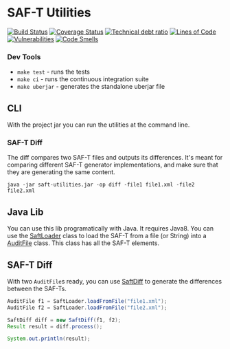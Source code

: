 # SAF-T Utilities

[![Build Status](https://travis-ci.org/donbonifacio/saft-utils.svg?branch=master)](https://travis-ci.org/donbonifacio/saft-utils) [![Coverage Status](https://coveralls.io/repos/github/donbonifacio/saft-utils/badge.svg?branch=master)](https://coveralls.io/github/donbonifacio/saft-utils?branch=master) [![Technical debt ratio](https://sonarqube.com/api/badges/measure?key=code.donbonifacio:saft-utils&metric=sqale_debt_ratio)](https://sonarqube.com/dashboard?id=code.donbonifacio%3Asaft-utils) [![Lines of Code](https://sonarqube.com/api/badges/measure?key=code.donbonifacio:saft-utils&metric=ncloc)](https://sonarqube.com/dashboard?id=code.donbonifacio%3Asaft-utils) [![Vulnerabilities](https://sonarqube.com/api/badges/measure?key=code.donbonifacio:saft-utils&metric=vulnerabilities)](https://sonarqube.com/dashboard?id=code.donbonifacio%3Asaft-utils) [![Code Smells](https://sonarqube.com/api/badges/measure?key=code.donbonifacio:saft-utils&metric=code_smells)](https://sonarqube.com/dashboard?id=code.donbonifacio%3Asaft-utils)

### Dev Tools

* `make test` - runs the tests
* `make ci` - runs the continuous integration suite
* `make uberjar` - generates the standalone uberjar file

## CLI

With the project jar you can run the utilities at the command line.

### SAF-T Diff

The diff compares two SAF-T files and outputs its differences. It's meant for
comparing different SAF-T generator implementations, and make sure that
they are generating the same content.

```
java -jar saft-utilities.jar -op diff -file1 file1.xml -file2 file2.xml
```

## Java Lib

You can use this lib programatically with Java. It requires Java8. You can
use the [SaftLoader](https://github.com/donbonifacio/saft-utils/blob/master/src/main/java/code/donbonifacio/saft/SaftLoader.java)
class to load the SAF-T from a file (or String) into
a [AuditFile](https://github.com/donbonifacio/saft-utils/blob/master/src/main/java/code/donbonifacio/saft/elements/AuditFile.java)
class. This class has all the SAF-T elements.


## SAF-T Diff

With two `AuditFile`s ready, you
can use [SaftDiff](https://github.com/donbonifacio/saft-utils/blob/master/src/main/java/code/donbonifacio/saft/SaftDiff.java)
to generate the differences between the SAF-Ts.

```java
AuditFile f1 = SaftLoader.loadFromFile("file1.xml");
AuditFile f2 = SaftLoader.loadFromFile("file2.xml");

SaftDiff diff = new SaftDiff(f1, f2);
Result result = diff.process();

System.out.println(result);
```
